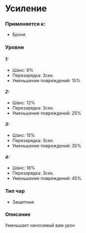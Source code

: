 # Усиление

### Применяется к:

* Броня

### Уровни

#### _1:_&#x20;

* Шанс: 9%
* Перезарядка:  3сек.
* Уменьшение повреждений:  15%

#### _2:_

* Шанс: 12%
* Перезарядка:  3сек.&#x20;
* Уменьшение повреждений:  25%

#### _3:_&#x20;

* Шанс: 15%
* Перезарядка:  3сек.
* Уменьшение повреждений:  35%

#### _4:_

* Шанс: 18%
* Перезарядка:  3сек.&#x20;
* Уменьшение повреждений:  45%

### Тип чар

* Защитные

### Описание&#x20;

Уменьшает наносимый вам урон
